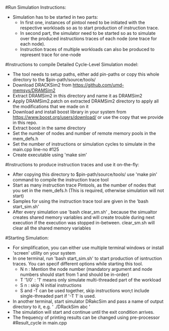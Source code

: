 #Run Simulation Instructions:
* Simulation has to be started in two parts:
	- In first one, instances of pintool need to be initiated with the respective workloads so as to start production of instruction trace.
	- In second part, the simulator need to be started so as to simulate over the produced instructions traces of each node (one trace for each node).
	- Instruction traces of multiple workloads can also be produced to represent trace for one-node 

#Instructions to compile Detailed Cycle-Level Simulation model:
* The tool needs to setup paths, either add pin-paths or copy this whole directory to the $pin-path/source/tools/
* Download DRACKSim2 from https://github.com/umd-memsys/DRAMSim2
* Extract DRAMSim2 in this directory and name it as DRAMSim2
* Apply DRAMSim2.patch on extracted DRAMSim2 directory to apply all the modifications that we made on it
* Download and install boost library in your system from https://www.boost.org/users/download/ or use the copy that we provide in this repo.
* Extract boost in the same directory
* Set the number of nodes and number of remote memory pools in the mem_defs.h
* Set the number of instructions or simulation cycles to simulate in the main.cpp line-no #125 
* Create executable using 'make sim'
	
#Instructions to produce instruction traces and use it on-the-fly:
* After copying this directory to $pin-path/source/tools/ use 'make pin' command to compile the instruction trace tool
* Start as many instruction trace Pintools, as the number of nodes that you set in the mem_defs.h (This is required, otherwise simulation will not start)
* Samples for using the instruction trace tool are given in the 'bash start_sim.sh'
* After every simulation use 'bash clear_sm.sh' , because the simualtor creates shared memory variables and will create trouble during next execution if the execution was stopped
in-between. clear_sm.sh will clear all the shared memory variables
	
#Starting Simulation:
* For simplification, you can either use multiple terminal windows or install 'screen' utility on your system
* In one terminal, run 'bash start_sim.sh' to start production of isntruction traces. You can specif different options while starting this tool.
	- N n : Mention the node number (mandatory argument and node numbers should start from 1 and should be in-order)
	- T '1/0' : '1' means only simulate multi-threaded part of the workload
	- S n : skip N initial instructions
	- S and -T can be used together, skip instructions won;t include single-threaded part if '-T 1' is used.
* In another terminal, start simulator DRakcSim and pass a name of output directory to it, e.g. ' ./DRackSim abc '
* The simulation will start and continue until the exit condition arrives.
* The frequency of printing results can be changed using pre-processor #Result_cycle in main.cpp
